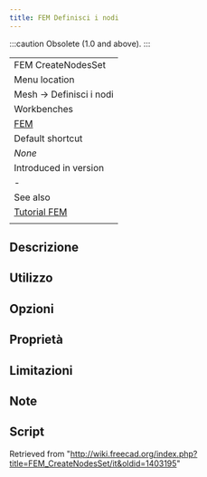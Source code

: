 ```yaml
---
title: FEM Definisci i nodi
---
```


:::caution
Obsolete (1.0 and above).
:::

|                                                    |
| -------------------------------------------------- |
| FEM CreateNodesSet                                 |
| Menu location                                      |
| Mesh → Definisci i nodi                            |
| Workbenches                                        |
| [FEM](/FEM_Workbench/it "FEM Workbench/it")        |
| Default shortcut                                   |
| _None_                                             |
| Introduced in version                              |
| -                                                  |
| See also                                           |
| [Tutorial FEM](/FEM_tutorial/it "FEM tutorial/it") |
|                                                    |

## Descrizione

## Utilizzo

## Opzioni

## Proprietà

## Limitazioni

## Note

## Script

Retrieved from "<http://wiki.freecad.org/index.php?title=FEM_CreateNodesSet/it&oldid=1403195>"
